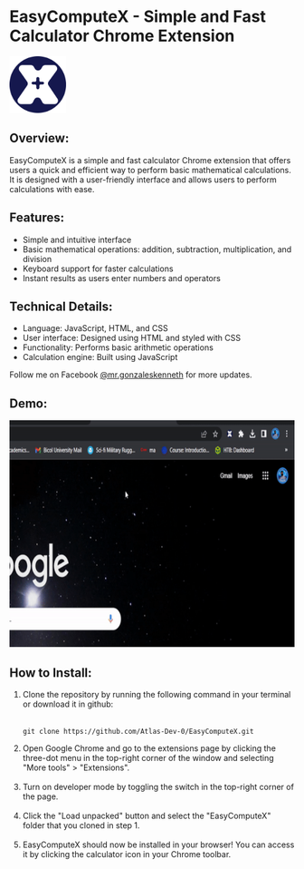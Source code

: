 # EasyComputeX - Simple and Fast Calculator Chrome Extension

<div>

  <img src="/icons/logo-for-ui.png" alt="Calculator Logo" width="100" height="100" />

  ## Overview:

  EasyComputeX is a simple and fast calculator Chrome extension that offers users a quick and efficient way to perform basic mathematical calculations. It is designed with a user-friendly interface and allows users to perform calculations with ease.

</div>

## Features:

- Simple and intuitive interface
- Basic mathematical operations: addition, subtraction, multiplication, and division
- Keyboard support for faster calculations
- Instant results as users enter numbers and operators

## Technical Details:

- Language: JavaScript, HTML, and CSS
- User interface: Designed using HTML and styled with CSS
- Functionality: Performs basic arithmetic operations
- Calculation engine: Built using JavaScript

Follow me on Facebook [@mr.gonzaleskenneth](https://www.facebook.com/mr.gonzaleskenneth) for more updates.

## Demo:
<img src="/demo/demo.gif" alt="EasyComputeX Demo" width="700" height="400" />

## How to Install:

<ol>
  <li>Clone the repository by running the following command in your terminal or download it in github: <br><br>
    <pre><code>git clone https://github.com/Atlas-Dev-0/EasyComputeX.git</code></pre>
  </li>
  <li>Open Google Chrome and go to the extensions page by clicking the three-dot menu in the top-right corner of the window and selecting "More tools" > "Extensions".</li><br>
  <li>Turn on developer mode by toggling the switch in the top-right corner of the page.</li><br>
  <li>Click the "Load unpacked" button and select the "EasyComputeX" folder that you cloned in step 1.</li><br>
  <li>EasyComputeX should now be installed in your browser! You can access it by clicking the calculator icon in your Chrome toolbar.</li>
</ol> 



